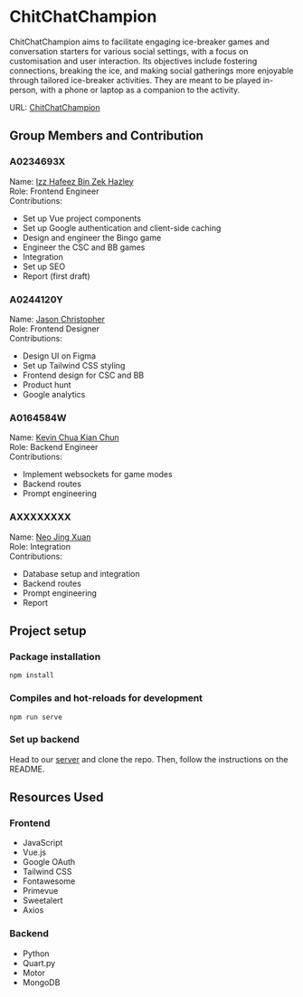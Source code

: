 # ChitChatChampion
ChitChatChampion aims to facilitate engaging ice-breaker games and conversation starters for various social settings, with a focus on customisation and user interaction. Its objectives include fostering connections, breaking the ice, and making social gatherings more enjoyable through tailored ice-breaker activities. They are meant to be played in-person, with a phone or laptop as a companion to the activity.

URL: [ChitChatChampion](https://chitchatchampion.netlify.app/)

## Group Members and Contribution

### A0234693X
Name: [Izz Hafeez Bin Zek Hazley](https://github.com/mynameizzhafeez)<br/>
Role: Frontend Engineer<br/>
Contributions:
* Set up Vue project components
* Set up Google authentication and client-side caching
* Design and engineer the Bingo game
* Engineer the CSC and BB games
* Integration
* Set up SEO
* Report (first draft)
### A0244120Y
Name: [Jason Christopher](https://github.com/jasonchristopher21)<br/>
Role: Frontend Designer<br/>
Contributions:
* Design UI on Figma
* Set up Tailwind CSS styling
* Frontend design for CSC and BB
* Product hunt
* Google analytics
### A0164584W
Name: [Kevin Chua Kian Chun](https://github.com/kevinchua6)<br/>
Role: Backend Engineer<br/>
Contributions:
* Implement websockets for game modes
* Backend routes
* Prompt engineering
### AXXXXXXXX
Name: [Neo Jing Xuan](https://github.com/neojxuan)<br/>
Role: Integration<br/>
Contributions:
* Database setup and integration
* Backend routes
* Prompt engineering
* Report

## Project setup

### Package installation
```
npm install
```

### Compiles and hot-reloads for development
```
npm run serve
```

### Set up backend
Head to our [server](https://github.com/ChitChatChampion/chit-chat-champion-server/tree/master) and clone the repo. Then, follow the instructions on the README.

## Resources Used

### Frontend
* JavaScript
* Vue.js
* Google OAuth
* Tailwind CSS
* Fontawesome
* Primevue
* Sweetalert
* Axios

### Backend
* Python
* Quart.py
* Motor
* MongoDB
